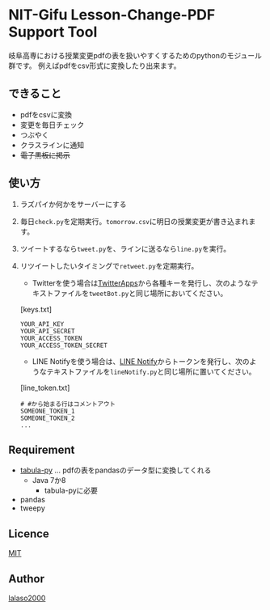 NIT-Gifu Lesson-Change-PDF Support Tool
====

岐阜高専における授業変更pdfの表を扱いやすくするためのpythonのモジュール群です。
例えばpdfをcsv形式に変換したり出来ます。


## できること
* pdfをcsvに変換
* 変更を毎日チェック
* つぶやく
* クラスラインに通知
* ~~電子黒板に掲示~~


## 使い方
1. ラズパイか何かをサーバーにする
1. 毎日`check.py`を定期実行。`tomorrow.csv`に明日の授業変更が書き込まれます。
1. ツイートするなら`tweet.py`を、ラインに送るなら`line.py`を実行。
1. リツイートしたいタイミングで`retweet.py`を定期実行。
    - Twitterを使う場合は[TwitterApps](https://apps.twitter.com/)から各種キーを発行し、次のようなテキストファイルを`tweetBot.py`と同じ場所においてください。
    
    [keys.txt]
    ```
    YOUR_API_KEY
    YOUR_API_SECRET
    YOUR_ACCESS_TOKEN
    YOUR_ACCESS_TOKEN_SECRET
    ```
    
    - LINE Notifyを使う場合は、[LINE Notify](https://notify-bot.line.me/ja/)からトークンを発行し、次のようなテキストファイルを`lineNotify.py`と同じ場所に置いてください。
    
    [line_token.txt]
    ```
    # #から始まる行はコメントアウト
    SOMEONE_TOKEN_1
    SOMEONE_TOKEN_2
    ...
    ```
    


## Requirement
* [tabula-py](https://github.com/chezou/tabula-py) … pdfの表をpandasのデータ型に変換してくれる
    * Java 7か8
        * tabula-pyに必要
* pandas
* tweepy


## Licence

[MIT](https://github.com/tcnksm/tool/blob/master/LICENCE)

## Author

[lalaso2000](https://github.com/lalaso2000)
